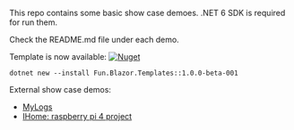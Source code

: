 This repo contains some basic show case demoes. .NET 6 SDK is required for run them.

Check the README.md file under each demo.

Template is now available: [![Nuget](https://img.shields.io/nuget/v/Fun.Blazor.Templates)](https://www.nuget.org/packages/Fun.Blazor.Templates)

```shell
dotnet new --install Fun.Blazor.Templates::1.0.0-beta-001
```

External show case demos:

- [MyLogs](https://github.com/slaveOftime/MyLogs)
- [IHome: raspberry pi 4 project](https://github.com/slaveOftime/IHome)
